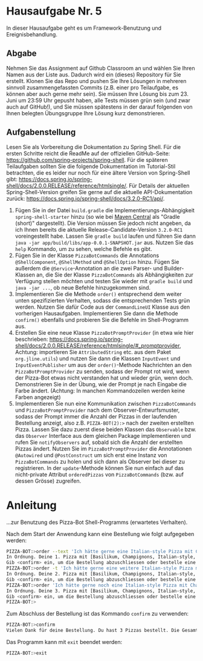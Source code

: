 # Hausaufgabe Nr. 5

In dieser Hausaufgabe geht es um Framework-Benutzung und Ereignisbehandlung.

## Abgabe

Nehmen Sie das Assignment auf Github Classroom an und wählen Sie Ihren Namen aus der Liste aus.
Dadurch wird ein (dieses) Repository für Sie erstellt.
Klonen Sie das Repo und pushen Sie Ihre Lösungen in mehreren sinnvoll zusammengefassten Commits (z.B. einer pro Teilaufgabe, es können aber auch gerne mehr sein).
Sie müssen Ihre Lösung bis zum 23. Juni um 23:59 Uhr gepusht haben, alle Tests müssen grün sein (und zwar auch auf GitHub!), und Sie müssen spätestens in der darauf folgenden von Ihnen belegten Übungsgruppe Ihre Lösung kurz demonstrieren.

## Aufgabenstellung

Lesen Sie als Vorbereitung die Dokumentation zu Spring Shell. Für die ersten Schritte reicht die ReadMe auf der offiziellen GitHub-Seite: https://github.com/spring-projects/spring-shell. Für die späteren Teilaufgaben sollten Sie die folgende Dokumentation im Tutorial-Stil betrachten, die es leider nur noch für eine ältere Version von Spring-Shell gibt: https://docs.spring.io/spring-shell/docs/2.0.0.RELEASE/reference/htmlsingle/. Für Details der aktuellen Spring-Shell-Version greifen Sie gerne auf die aktuelle API-Dokumentation zurück: https://docs.spring.io/spring-shell/docs/3.2.0-RC1/api/.

1.	Fügen Sie in der Datei `build.gradle` die Implementierungs-Abhängigkeit `spring-shell-starter` hinzu (so wie bei [Maven Central](https://central.sonatype.com/artifact/org.springframework.shell/spring-shell-starter/overview) als "Gradle (short)" dargestellt). Die Version müssen Sie jedoch nicht angeben, da ich Ihnen bereits die aktuelle Release-Candidate-Version `3.2.0-RC1` voreingestellt habe. Lassen Sie `gradle build` laufen und führen Sie dann `java -jar app/build/libs/app-0.0.1-SNAPSHOT.jar` aus. Nutzen Sie das `help` Kommando, um zu sehen, welche Befehle es gibt.
2.	Fügen Sie in der Klasse `PizzaBotCommands` die Annotations `@ShellComponent`, `@ShellMethod` und `@ShellOption` hinzu. Fügen Sie außerdem die `@Service`-Annotation an die zwei Parser- und Builder-Klassen an, die Sie der Klasse `PizzaBotCommands` als Abhängigkeiten zur Verfügung stellen möchten und testen Sie wieder mit `gradle build` und `java -jar ...`, ob neue Befehle hinzugekommen sind.
3.	Implementieren Sie die Methode `order()` entsprechend dem weiter unten spezifizierten Verhalten, sodass die entsprechenden Tests grün werden. Nutzen Sie dafür Code aus der `CommandLineUI` Klasse aus den vorherigen Hausaufgaben. Implementieren Sie dann die Methode `confirm()` ebenfalls und probieren Sie die Befehle im Shell-Programm aus.
4.	Erstellen Sie eine neue Klasse `PizzaBotPromptProvider` (in etwa wie hier beschrieben: https://docs.spring.io/spring-shell/docs/2.0.0.RELEASE/reference/htmlsingle/#_promptprovider, Achtung: importieren Sie `AttributedString` etc. aus dem Paket `org.jline.utils`) und nutzen Sie dann die Klassen `InputEvent` und `InputEventPublisher` um aus der `order()`-Methode Nachrichten an den `PizzaBotPromptProvider` zu senden, sodass der Prompt rot wird, wenn der Pizza-Bot etwas nicht verstanden hat und wieder grün, wenn doch.
      Demonstrieren Sie in der Übung, wie der Prompt je nach Eingabe die Farbe ändert. (Achtung: In manchen Kommandozeilen werden keine Farben angezeigt)
5.  Implementieren Sie nun eine Kommunikation zwischen `PizzaBotCommands` und `PizzaBotPromptProvider` nach dem Observer-Entwurfsmuster, sodass der Prompt immer die Anzahl der Pizzas in der laufenden Bestellung anzeigt, also z.B. `PIZZA-BOT(2):>` nach der zweiten erstellten Pizza.
    Lassen Sie dazu zuerst diese beiden Klassen das `Observable` bzw. das `Observer` Interface aus dem gleichen Package implementieren und rufen Sie `notifyObservers` auf, sobald sich die Anzahl der erstellten Pizzas ändert.
    Nutzen Sie im `PizzaBotPromptProvider` die Annotationen `@Autowired` und `@PostConstruct` um sich erst eine Instanz von `PizzaBotCommands` zu holen und sich dann als Observer bei dieser zu registrieren.
    In der `update`-Methode können Sie nun einfach auf das nicht-private Attribut `orderedPizzas` von `PizzaBotCommands` (bzw. auf dessen Grösse) zugreifen.


# Anleitung
...zur Benutzung des Pizza-Bot Shell-Programms (erwartetes Verhalten).

Nach dem Start der Anwendung kann eine Bestellung wie folgt aufgegeben werden:

```bash
PIZZA-BOT:>order --text 'Ich hätte gerne eine Italian-style Pizza mit Champignons, Basilikum, Seitan-Chicken und Olivenöl'
In Ordnung. Deine 1. Pizza mit [Basilikum, Champignons, Italian-style, Olivenöl, Seitan-Chicken] kostet 2.80 EUR.
Gib <confirm> ein, um die Bestellung abzuschliessen oder bestelle eine weitere Pizza mit <order -t '...'>
PIZZA-BOT:>order -t 'Ich hätte gerne eine weitere Italian-style Pizza mit Champignons, Basilikum und Olivenöl'
In Ordnung. Deine 2. Pizza mit [Basilikum, Champignons, Italian-style, Olivenöl] kostet 1.90 EUR.
Gib <confirm> ein, um die Bestellung abzuschliessen oder bestelle eine weitere Pizza mit <order -t '...'>
PIZZA-BOT:>order 'Ich hätte gerne noch eine Italian-style Pizza mit Champignons, Basilikum und Olivenöl. Yummy'
In Ordnung. Deine 3. Pizza mit [Basilikum, Champignons, Italian-style, Olivenöl] kostet 1.90 EUR.
Gib <confirm> ein, um die Bestellung abzuschliessen oder bestelle eine weitere Pizza mit <order -t '...'>
PIZZA-BOT:>
```

Zum Abschluss der Bestellung ist das Kommando `confirm` zu verwenden:

```bash
PIZZA-BOT:>confirm
Vielen Dank für deine Bestellung. Du hast 3 Pizzas bestellt. Die Gesamtsumme beträgt 6.60 EUR.
```

Das Programm kann mit `exit` beendet werden:

```bash
PIZZA-BOT:>exit
```
